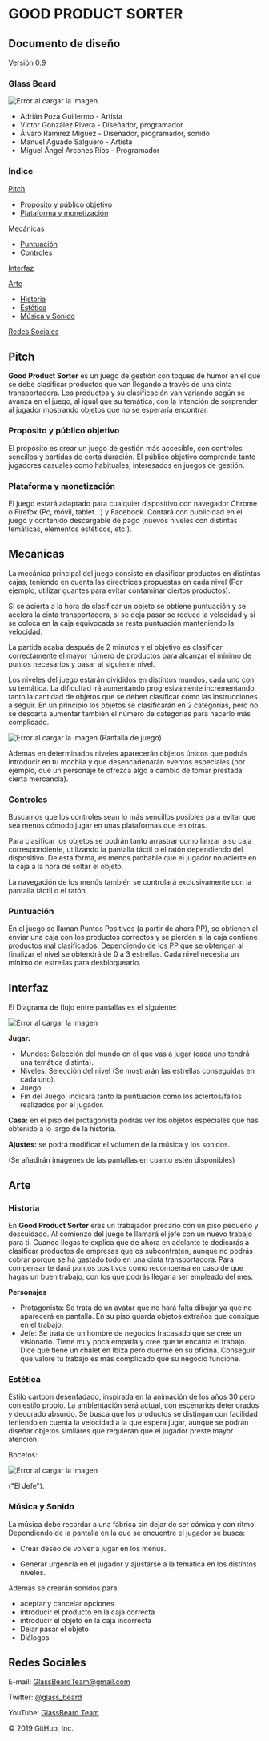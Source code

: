 # GOOD PRODUCT SORTER

## Documento de diseño
Versión 0.9

### Glass Beard

![Error al cargar la imagen](https://github.com/GlassBeardTeam/GoodProductSorter/blob/AllBranch/GDD%20Images/Logo(200x200).png)
- Adrián Poza Guillermo - Artista 
- Víctor González Rivera - Diseñador, programador
- Álvaro Ramírez Míguez - Diseñador, programador, sonido
- Manuel Aguado Salguero - Artista
- Miguel Ángel Arcones Ríos - Programador 

### Índice
[Pitch](https://github.com/GlassBeardTeam/GoodProductSorter/blob/master/README.md#pitch)
  * [Propósito y público objetivo](https://github.com/GlassBeardTeam/GoodProductSorter/blob/master/README.md#prop%C3%B3sito-y-p%C3%BAblico-objetivo)
  * [Plataforma y monetización](https://github.com/GlassBeardTeam/GoodProductSorter/blob/master/README.md#plataforma)
  
[Mecánicas](https://github.com/GlassBeardTeam/GoodProductSorter/blob/master/README.md#mec%C3%A1nicas)
  * [Puntuación](https://github.com/GlassBeardTeam/GoodProductSorter/blob/master/README.md#puntuaci%C3%B3n)
  * [Controles](https://github.com/GlassBeardTeam/GoodProductSorter/blob/master/README.md#controles)
  
[Interfaz](https://github.com/GlassBeardTeam/GoodProductSorter/blob/master/README.md#interfaz)

[Arte](https://github.com/GlassBeardTeam/GoodProductSorter/blob/master/README.md#arte)
  * [Historia](https://github.com/GlassBeardTeam/GoodProductSorter/blob/master/README.md#historia)
  * [Estética](https://github.com/GlassBeardTeam/GoodProductSorter/blob/master/README.md#est%C3%A9tica)
  * [Música y Sonido](https://github.com/GlassBeardTeam/GoodProductSorter/blob/master/README.md#m%C3%BAsica-y-sonido)
  
[Redes Sociales](https://github.com/GlassBeardTeam/GoodProductSorter/blob/master/README.md#redes-sociales)

## Pitch
__Good Product Sorter__ es un juego de gestión con toques de humor en el que se debe clasificar productos que van llegando a través de una cinta transportadora. Los productos y su clasificación van variando según se avanza en el juego, al igual que su temática, con la intención de sorprender al jugador mostrando objetos que no se esperaría encontrar. 
### Propósito y público objetivo
El propósito es crear un juego de gestión más accesible, con controles sencillos y partidas de corta duración.
El público objetivo comprende tanto jugadores casuales como habituales, interesados en juegos de gestión. 
### Plataforma y monetización
El juego estará adaptado para cualquier dispositivo con navegador Chrome o Firefox (Pc, móvil, tablet...) y Facebook.
Contará con publicidad en el juego y contenido descargable de pago (nuevos niveles con distintas temáticas, elementos estéticos, etc.).

## Mecánicas
La mecánica principal del juego consiste en clasificar productos en distintas cajas, teniendo en cuenta las directrices propuestas en cada nivel (Por ejemplo, utilizar guantes para evitar contaminar ciertos productos).

Si se acierta a la hora de clasificar un objeto se obtiene puntuación y se acelera la cinta transportadora, si se deja pasar se reduce la velocidad y si se coloca en la caja equivocada se resta puntuación manteniendo la velocidad.

La partida acaba después de 2 minutos y el objetivo es clasificar correctamente el mayor número de productos para alcanzar el mínimo de puntos necesarios y pasar al siguiente nivel.

Los niveles del juego estarán divididos en distintos mundos, cada uno con su temática. La dificultad irá aumentando progresivamente incrementando tanto la cantidad de objetos que se deben clasificar como las instrucciones a seguir. En un principio los objetos se clasificarán en 2 categorías, pero no se descarta aumentar también el número de categorías para hacerlo más complicado.

![Error al cargar la imagen](https://github.com/GlassBeardTeam/GoodProductSorter/blob/master/GDD%20Images/PantallaJuego.png)
(Pantalla de juego).

Además en determinados niveles aparecerán objetos únicos que podrás introducir en tu mochila y que desencadenarán eventos especiales (por ejemplo, que un personaje te ofrezca algo a cambio de tomar prestada cierta mercancía).
### Controles
Buscamos que los controles sean lo más sencillos posibles para evitar que sea menos cómodo jugar en unas plataformas que en otras.

Para clasificar los objetos se podrán tanto arrastrar como lanzar a su caja correspondiente, utilizando la pantalla táctil o el ratón dependiendo del dispositivo. De esta forma, es menos probable que el jugador no acierte en la caja a la hora de soltar el objeto.

La navegación de los menús también se controlará exclusivamente con la pantalla táctil o el ratón.
### Puntuación
En el juego se llaman Puntos Positivos (a partir de ahora PP), se obtienen al enviar una caja con los productos correctos y se pierden si la caja contiene productos mal clasificados. Dependiendo de los PP que se obtengan al finalizar el nivel se obtendrá de 0 a 3 estrellas. Cada nivel necesita un mínimo de estrellas para desbloquearlo.

## Interfaz
El Diagrama de flujo entre pantallas es el siguiente:

![Error al cargar la imagen](https://github.com/GlassBeardTeam/GoodProductSorter/blob/master/GDD%20Images/FlowChartProductSorter.png)

__Jugar:__
* Mundos: Selección del mundo en el que vas a jugar (cada uno tendrá una temática distinta).
* Niveles: Selección del nivel (Se mostrarán las estrellas conseguidas en cada uno).
* Juego
* Fin del Juego: indicará tanto la puntuación como los aciertos/fallos realizados por el jugador.

__Casa:__ en el piso del protagonista podrás ver los objetos especiales que has obtenido a lo largo de la historia.

__Ajustes:__ se podrá modificar el volumen de la música y los sonidos.

(Se añadirán imágenes de las pantallas en cuanto estén disponibles)

## Arte
### Historia
En __Good Product Sorter__ eres un trabajador precario con un piso pequeño y descuidado. 
Al comienzo del juego te llamará el jefe con un nuevo trabajo para ti. Cuando llegas te explica que de ahora en adelante te dedicarás a clasificar productos de empresas que os subcontraten, aunque no podrás cobrar porque se ha gastado todo en una cinta transportadora. Para compensar te dará puntos positivos como recompensa en caso de que hagas un buen trabajo, con los que podrás llegar a ser empleado del mes.

__Personajes__
- Protagonista: Se trata de un avatar que no hará falta dibujar ya que no aparecerá en pantalla. En su piso guarda objetos extraños que consigue en el trabajo.
- Jefe: Se trata de un hombre de negocios fracasado que se cree un visionario. Tiene muy poca empatía y cree que te encanta el trabajo. Dice que tiene un chalet en Ibiza pero duerme en su oficina. Conseguir que valore tu trabajo es más complicado que su negocio funcione.

### Estética
Estilo cartoon desenfadado, inspirada en la animación de los años 30 pero con estilo propio. La ambientación será actual, con escenarios deteriorados y decorado absurdo. Se busca que los productos se distingan con facilidad teniendo en cuenta la velocidad a la que espera jugar, aunque se podrán diseñar objetos similares que requieran que el jugador preste mayor atención.

Bocetos:

![Error al cargar la imagen](https://github.com/GlassBeardTeam/GoodProductSorter/blob/AllBranch/GDD%20Images/Jefe2.png)

("El Jefe").

### Música y Sonido
La música debe recordar a una fábrica sin dejar de ser cómica y con ritmo. Dependiendo de la pantalla en la que se encuentre el jugador se busca:

- Crear deseo de volver a jugar en los menús.

- Generar urgencia en el jugador y ajustarse a la temática en los distintos niveles.

Además se crearán sonidos para:
- aceptar y cancelar opciones 
- introducir el producto en la caja correcta
- introducir el objeto en la caja incorrecta
- Dejar pasar el objeto
- Diálogos


## Redes Sociales
E-mail: GlassBeardTeam@gmail.com

Twitter: [@glass_beard](https://twitter.com/glass_beard)

YouTube: [GlassBeard Team](https://www.youtube.com/channel/UCJsIbbIKmbcrgtMvDwL1Ogw/featured?view_as=subscriber)


© 2019 GitHub, Inc.
